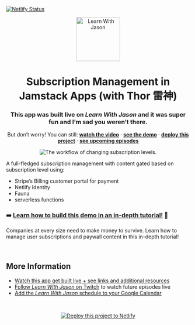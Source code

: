 [![Netlify Status](https://api.netlify.com/api/v1/badges/9ce37326-774b-4a73-9fad-77f140447be1/deploy-status)](https://app.netlify.com/sites/tender-torvalds-8ef626/deploys)



<p align="center">
  <a href="https://www.learnwithjason.dev">
    <img src="https://res.cloudinary.com/jlengstorf/image/upload/q_auto,f_auto,w_240/v1579281727/lwj/learnwithjason.png" alt="Learn With Jason" width="120" />
  </a>
</p>
<h1 align="center">
  Subscription Management in Jamstack Apps (with Thor 雷神)
</h1>
<h3 align="center">
  This app was built live on <em>Learn With Jason</em> and it was super fun and I’m sad you weren’t there.
</h3>
<p align="center">
  But don’t worry! You can still: 
  <a href="https://www.learnwithjason.dev/subscription-management-in-jamstack-apps"><strong>watch the video</strong></a> · 
  <a href="https://stripe-subscriptions.netlify.app"><strong>see the demo</strong></a> · 
  <a href="https://app.netlify.com/start/deploy?repository=https://github.com/stripe-samples/stripe-subscriptions&utm_source=learnwithjason&utm_medium=github&utm_campaign=devex"><strong>deploy this project</strong></a> · 
  <a href="https://jason.af/lwj/schedule"><strong>see upcoming episodes</strong></a>
</p>

<p align="center">
  <img
    src="https://res.cloudinary.com/jlengstorf/video/upload/vs_0.2s,dl_200,eo_33,e_loop,w_500/v1594235401/netlify/blog/stripe-subscriptions/role-change.gif"
    alt="The workflow of changing subscription levels."
  />
</p>

A full-fledged subscription management with content gated based on subscription level using:

- Stripe’s Billing customer portal for payment
- Netlify Identity
- Fauna
- serverless functions

### ➡️ [Learn how to build this demo in an in-depth tutorial!](https://www.netlify.com/blog/2020/07/13/manage-subscriptions-and-protect-content-with-stripe/?utm_source=github&utm_medium=stripe-subs-jl&utm_campaign=devex) 👀

Companies at every size need to make money to survive. Learn how to manage user subscriptions and paywall content in this in-depth tutorial!

&nbsp;

## More Information

- [Watch this app get built live + see links and additional resources][episode]
- [Follow _Learn With Jason_ on Twitch][twitch] to watch future episodes live
- [Add the _Learn With Jason_ schedule to your Google Calendar][cal]

&nbsp;
<p align="center">
  <a href="https://app.netlify.com/start/deploy?repository=https://github.com/stripe-samples/netlify-stripe-subscriptions&utm_source=learnwithjason&utm_medium=github&utm_campaign=devex">
    <img src="https://www.netlify.com/img/deploy/button.svg" alt="Deploy this project to Netlify" />
  </a>
</p>

[episode]: https://www.learnwithjason.dev/subscription-management-in-jamstack-apps
[twitch]: https://jason.af/twitch
[cal]: https://jason.af/lwj/cal
